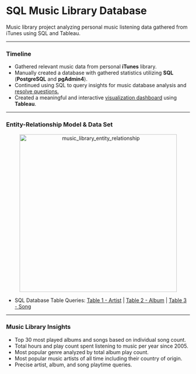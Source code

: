 # SQL Music Library Database
Music library project analyzing personal music listening data gathered from iTunes using SQL and Tableau.

- - - -
### Timeline
- Gathered relevant music data from personal **iTunes** library.
- Manually created a database with gathered statistics utilizing **SQL** (**PostgreSQL** and **pgAdmin4**).
- Continued using SQL to query insights for music database analysis and [resolve questions.](https://github.com/jrgem/music_library/blob/main/SQL%20Queries/Music%20Database%20Analysis.md/ "resolve questions.")
- Created a meaningful and interactive [visualization dashboard](https://public.tableau.com/views/HistoricalMusicalTaste/Story1?:language=en-US&:display_count=n&:origin=viz_share_link/ "Visualization Dashboard") using **Tableau**.

- - - -
### Entity-Relationship Model & Data Set
<p align="center"><img width="431" alt="music_library_entity_relationship" src="https://github.com/jrgem/music_library/assets/145512344/316d4d86-0dc1-4bef-b0e3-c0e93647cd18">

- SQL Database Table Queries: [Table 1 - Artist](https://github.com/jrgem/music_library/blob/main/SQL%20Queries/creating_artist_table.sql/ "Table 1: Artist") | [Table 2 - Album](https://github.com/jrgem/music_library/blob/main/SQL%20Queries/creating_album_table.sql/ "Table 2: Album") | [Table 3 - Song](https://github.com/jrgem/music_library/blob/main/SQL%20Queries/creating_song_table.sql/ "Table 3: Song")

- - - -
### Music Library Insights
- Top 30 most played albums and songs based on individual song count.
- Total hours and play count spent listening to music per year since 2005.
- Most popular genre analyzed by total album play count.
- Most popular music artists of all time including their country of origin.
- Precise artist, album, and song playtime queries.
